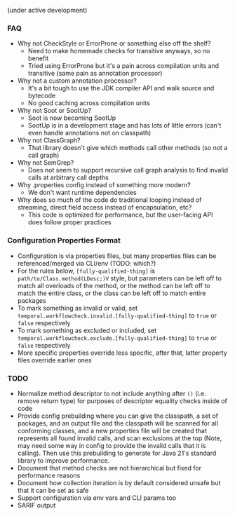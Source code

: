 
(under active development)

### FAQ

* Why not CheckStyle or ErrorProne or something else off the shelf?
  * Need to make homemade checks for transitive anyways, so no benefit
  * Tried using ErrorProne but it's a pain across compilation units and transitive (same pain as annotation processor)
* Why not a custom annotation processor?
  * It's a bit tough to use the JDK compiler API and walk source and bytecode
  * No good caching across compilation units
* Why not Soot or SootUp?
  * Soot is now becoming SootUp
  * SootUp is in a development stage and has lots of little errors (can't even handle annotations not on classpath)
* Why not ClassGraph?
  * That library doesn't give which methods call other methods (so not a call graph)
* Why not SemGrep?
  * Does not seem to support recursive call graph analysis to find invalid calls at arbitrary call depths
* Why .properties config instead of something more modern?
  * We don't want runtime dependencies
* Why does so much of the code do traditional looping instead of streaming, direct field access instead of
  encapsulation, etc?
  * This code is optimized for performance, but the user-facing API does follow proper practices

### Configuration Properties Format

* Configuration is via properties files, but many properties files can be referenced/merged via CLI/env (TODO: which?)
* For the rules below, `[fully-qualified-thing]` is `path/to/Class.method(LDesc;)V` style, but parameters can be left
  off to match all overloads of the method, or the method can be left off to match the entire class, or the class can be
  left off to match entire packages
* To mark something as invalid or valid, set `temporal.workflowcheck.invalid.[fully-qualified-thing]` to `true` or
  `false` respectively
* To mark something as excluded or included, set `temporal.workflowcheck.exclude.[fully-qualified-thing]` to `true` or
  `false` respectively
* More specific properties override less specific, after that, latter property files override earlier ones

### TODO

* Normalize method descriptor to not include anything after `()` (i.e. remove return type) for purposes of descriptor
  equality checks inside of code
* Provide config prebuilding where you can give the classpath, a set of packages, and an output file and the classpath
  will be scanned for all conforming classes, and a new properties file will be created that represents all found
  invalid calls, and scan exclusions at the top (Note, may need some way in config to provide the invalid calls that
  it is calling). Then use this prebuilding to generate for Java 21's standard library to improve performance.
* Document that method checks are not hierarchical but fixed for performance reasons
* Document how collection iteration is by default considered unsafe but that it can be set as safe
* Support configuration via env vars and CLI params too
* SARIF output
